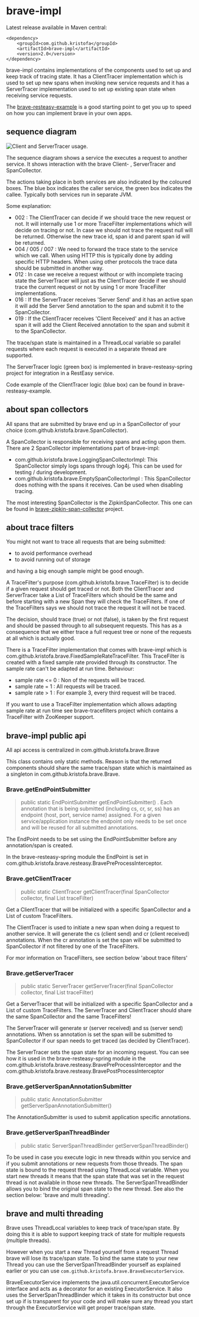 # brave-impl #

Latest release available in Maven central:

    <dependency>
        <groupId>com.github.kristofa</groupId>
        <artifactId>brave-impl</artifactId>
        <version>2.0</version>
    </dependency>


brave-impl contains implementations of the components used to set up and keep track of
tracing state. It has a ClientTracer implementation which is used to set up new spans when
invoking new service requests and it has a ServerTracer implementation used to set up 
existing span state when receiving service requests.  

The [brave-resteasy-example](https://github.com/kristofa/brave-resteasy-example) is a 
good starting point to get you up to speed on how you can implement brave in your 
own apps.

## sequence diagram ##

![Client and ServerTracer usage.](https://raw.github.com/wiki/kristofa/brave/brave-client-servertracer-usage.png)

The sequence diagram shows a service the executes a request to another service.
It shows interaction with the brave Client- , ServerTracer and SpanCollector.

The actions taking place in both services are also indicated by the coloured boxes. The
blue box indicates the caller service, the green box indicates the callee. Typically both
services run in separate JVM.

Some explanation:

*    002 : The ClientTracer can decide if we should trace the new request or not. It will
internally use 1 or more TraceFilter implementations which will decide on tracing or not. 
In case we should not trace the request null will be returned. Otherwise the new trace id,
span id and parent span id will be returned.
*    004 / 005 / 007 : We need to forward the trace state to the service which we call. When
using HTTP this is typically done by adding specific HTTP headers. When using other protocols the
trace data should be submitted in another way.
*    012 : In case we receive a request without or with incomplete tracing state the ServerTracer will
just as the ClientTracer decide if we should trace the current request or not by using 1 or more 
TraceFilter implementations.
*    016 : If the ServerTracer receives 'Server Send' and it has an active span it will add the 
Server Send annotation to the span and submit it to the SpanCollector.
*    019 : If the ClientTracer receives 'Client Received' and it has an active span it will add the
Client Received annotation to the span and submit it to the SpanCollector.

The trace/span state is maintained in a ThreadLocal variable so parallel requests where each
request is executed in a separate thread are supported.

The ServerTracer logic (green box) is implemented in brave-resteasy-spring project for
integration in a RestEasy service.

Code example of the ClientTracer logic (blue box) can be found in brave-resteasy-example.

## about span collectors ##

All spans that are submitted by brave end up in a SpanCollector of your choice 
(com.github.kristofa.brave.SpanCollector).

A SpanCollector is responsible for receiving spans and acting upon them. There are 2 
SpanCollector implementations part of brave-impl: 

*    com.github.kristofa.brave.LoggingSpanCollectorImpl: This SpanCollector simply logs spans through log4j. This can be used for testing / during development.
*    com.github.kristofa.brave.EmptySpanCollectorImpl : This SpanCollector does nothing with the spans it receives. Can be used when disabling tracing.

The most interesting SpanCollector is the ZipkinSpanCollector. This one can be found in 
[brave-zipkin-span-collector](https://github.com/kristofa/brave/tree/master/brave-zipkin-spancollector) project.


## about trace filters ##

You might not want to trace all requests that are being submitted:

*   to avoid performance overhead
*   to avoid running out of storage

and having a big enough sample might be good enough.

A TraceFilter's purpose (com.github.kristofa.brave.TraceFilter) is to decide if a given 
request should get traced or not. Both
the ClientTracer and ServerTracer take a List of TraceFilters which should be the same
and before starting with a new Span they will check the TraceFilters. If one of 
the TraceFilters says we should not trace the request it will not be traced.

The decision, should trace (true) or not (false), is taken by the first request and should
be passed through to all subsequent requests. This has as a consequence that we either
trace a full request tree or none of the requests at all which is actually good.

There is a TraceFilter implementation that comes with brave-impl which is 
com.github.kristofa.brave.FixedSampleRateTraceFilter. This 
TraceFilter is created with a fixed sample rate provided through its constructor. The
sample rate can't be adapted at run time.  Behaviour:

*   sample rate <= 0 : Non of the requests will be traced.
*   sample rate = 1 : All requests will be traced.
*   sample rate > 1 : For example 3, every third request will be traced.

If you want to use a TraceFilter implementation which allows adapting sample rate at run
time see brave-tracefilters project which contains a TraceFilter with ZooKeeper support.


## brave-impl public api ##

All api access is centralized in com.github.kristofa.brave.Brave

This class contains only static methods. Reason is that the returned components should
share the same trace/span state which is maintained as a singleton in com.github.kristofa.brave.Brave.

### Brave.getEndPointSubmitter ###

> public static EndPointSubmitter getEndPointSubmitter()
.
Each annotation that is being submitted (including cs, cr, sr, ss) has an endpoint 
(host, port, service name) assigned. For a given service/application instance the endpoint 
only needs to be set once and will be reused for all submitted annotations.

The EndPoint needs to be set using the EndPointSubmitter before any annotation/span is
created.

In the brave-resteasy-spring module the EndPoint is set in 
com.github.kristofa.brave.resteasy.BravePreProcessInterceptor.

### Brave.getClientTracer ###

> public static ClientTracer getClientTracer(final SpanCollector collector, final List<TraceFilter> traceFilter)

Get a ClientTracer that will be initialized with a specific SpanCollector and a List of custom TraceFilters.

The ClientTracer is used to initiate a new span when doing a request to another service. It will generate the cs 
(client send) and cr (client received) annotations. When the cr annotation is set the span 
will be submitted to SpanCollector if not filtered by one of the TraceFilters.

For mor information on TraceFilters, see section below 'about trace filters'


### Brave.getServerTracer ###

> public static ServerTracer getServerTracer(final SpanCollector collector, final List<TraceFilter> traceFilter)

Get a ServerTracer that will be initialized with a specific SpanCollector and a List of custom TraceFilters.
The ServerTracer and ClientTracer should share the same SpanCollector and the same TraceFilters!

The ServerTracer will generate sr (server received) and ss (server send) annotations. When ss annotation is set
the span will be submitted to SpanCollector if our span needs to get traced (as decided by ClientTracer).

The ServerTracer sets the span state for an incoming request. You can see how it is
used in the brave-resteasy-spring module in the com.github.kristofa.brave.resteasy.BravePreProcessInterceptor
and the com.github.kristofa.brave.resteasy.BravePostProcessInterceptor


### Brave.getServerSpanAnnotationSubmitter ###

> public static AnnotationSubmitter getServerSpanAnnotationSubmitter()

The AnnotationSubmitter is used to submit application specific annotations.

### Brave.getServerSpanThreadBinder ###

> public static ServerSpanThreadBinder getServerSpanThreadBinder()

To be used in case you execute logic in new threads within you service and if you submit 
annotations or new requests from those threads.
The span state is bound to the request thread using ThreadLocal variable. When you start new threads it means
that the span state that was set in the request thread is not available in those new
threads. The ServerSpanThreadBinder allows you to bind the original span state to the
new thread. See also the section below: 'brave and multi threading'.


## brave and multi threading ##

Brave uses ThreadLocal variables to keep track of trace/span state. By doing this it is
able to support keeping track of state for multiple requests (multiple threads).

However when you start a new Thread yourself from a request Thread brave will lose its trace/span state.
To bind the same state to your new Thread you can use the ServerSpanThreadBinder yourself as explained earlier
or you can use `com.github.kristofa.brave.BraveExecutorService`.

BraveExecutorService implements the java.util.concurrent.ExecutorService interface and acts as a decorator for
an existing ExecutorService.  It also uses the ServerSpanThreadBinder which it takes in its constructor but
once set up if is transparent for your code and will make sure any thread you start through the ExecutorService
will get proper trace/span state.